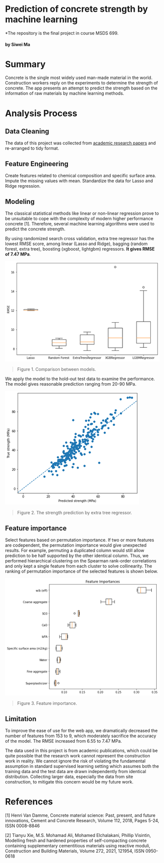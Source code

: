 # Prediction of concrete strength by machine learning
*The repository is the final project in course MSDS 699.

#### by Siwei Ma

# Summary

Concrete is the single most widely used man-made material in the world. Construction workers reply on 
the experiments to determine the strength of concrete. The app presents an attempt to predict the strength based on the 
information of raw materials by machine learning methods. 

# Analysis Process
## Data Cleaning
The data of this project was collected from [academic research papers](https://www.journals.elsevier.com/construction-and-building-materials) and re-arranged to tidy format.

## Feature Engineering
Create features related to chemical composition and specific surface area. Impute the missing values with mean. Standardize the data for Lasso and Ridge regression. 

## Modeling
The classical statistical methods like linear or non-linear regression prove to be unsuitable to cope with the complexity of modern higher performance concrete [1]. Therefore, several machine learning algorithms were used to predict the concrete strength. 

By using randomized search cross validation, extra tree regressor has the lowest RMSE score, among linear (Lasso and Ridge), bagging (random forest, extra tree), boosting (xgboost, lightgbm) regressors. **It gives RMSE of 7.47 MPa**. 

![](images/model_comparison.png)
>Figure 1. Comparison between models.

We apply the model to the hold-out test data to examine the performance. The model gives reasonable prediction ranging
from 20-90 MPa.

![](images/prediction.png)
>Figure 2. The strength prediction by extra tree regressor.

## Feature importance
Select features based on permutation importance. If two or more features are codependent, the permutation importance would give unexpected results. For example, permuting a duplicated column would still allow prediction to be half supported by the other identical column. Thus, we performed hierarchical clustering on the  Spearman rank-order correlations and only kept a single feature from each cluster to solve collinearity. The ranking of permutation importance of the selected features is shown below.

![](images/feature_importance.png)
>Figure 3. Feature importance.

## Limitation
To improve the ease of use for the web app, we dramatically decreased the number of features from 153 to 9, which moderately sacrifice the accuracy of the model. The RMSE increased from 6.55 to 7.47 MPa. 

The data used in this project is from academic publications, which could be quite possible that the research work cannot represent the construction work in reality. We cannot ignore the risk of violating the fundamental assumption in standard supervised learning setting which assumes both the training data and the test data are drawn independently from identical distribution. Collecting larger data, especially the data from site construction, to mitigate this concern would be my future work.

# References
[1] Henri Van Damme, Concrete material science: Past, present, and future innovations, Cement and Concrete Research, Volume 112, 2018, Pages 5-24, ISSN 0008-8846

[2] Tianyu Xie, M.S. Mohamad Ali, Mohamed Elchalakani, Phillip Visintin, Modelling fresh and hardened properties of self-compacting concrete containing supplementary cementitious materials using reactive moduli, Construction and Building Materials, Volume 272, 2021, 121954, ISSN 0950-0618
